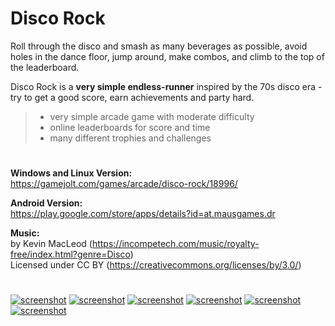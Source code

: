 # Disco Rock

Roll through the disco and smash as many beverages as possible, avoid holes in the dance floor, jump around, make combos, and climb to the top of the leaderboard.

Disco Rock is a **very simple endless-runner** inspired by the 70s disco era - try to get a good score, earn achievements and party hard.

> - very simple arcade game with moderate difficulty
> - online leaderboards for score and time
> - many different trophies and challenges

#

**Windows and Linux Version:**  
<https://gamejolt.com/games/arcade/disco-rock/18996/>

**Android Version:**  
<https://play.google.com/store/apps/details?id=at.mausgames.dr>

**Music:**  
by Kevin MacLeod (<https://incompetech.com/music/royalty-free/index.html?genre=Disco>)  
Licensed under CC BY (<https://creativecommons.org/licenses/by/3.0/>)

#

[![screenshot](material/dr_youtube.jpg?raw=true)](https://www.youtube.com/watch?v=mwvx5O8c-mQ)
[![screenshot](material/screenshots/dr_screen_new_006t.jpg?raw=true)](material/screenshots/dr_screen_new_006.jpg?raw=true)
[![screenshot](material/screenshots/dr_screen_new_007t.jpg?raw=true)](material/screenshots/dr_screen_new_007.jpg?raw=true)
[![screenshot](material/screenshots/dr_screen_new_008t.jpg?raw=true)](material/screenshots/dr_screen_new_008.jpg?raw=true)
[![screenshot](material/screenshots/dr_screen_new_009t.jpg?raw=true)](material/screenshots/dr_screen_new_009.jpg?raw=true)
[![screenshot](material/screenshots/dr_screen_new_010t.jpg?raw=true)](material/screenshots/dr_screen_new_010.jpg?raw=true)